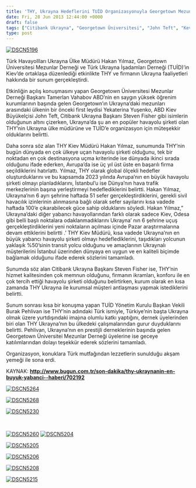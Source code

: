 ```yaml
---
title: 'THY, Ukrayna Hedeflerini TUİD Organizasyonuyla Georgetown Mezunları ile Paylaştı'
date: Fri, 28 Jun 2013 12:44:00 +0000
draft: false
tags: ["Citibank Ukrayna", "Georgetown Üniversitesi", "John Teft", "Kevin Huston", "Kiev Mangal", "Mezunlar Derneği", "Mustafa Hakan Yılmaz", "Steven Fisher", "Tamerlan Vahabov", "THY Ukrayna", "TUİD", "TUİD (Türk Ukrayna İşadamları Derneği)", "Türk Ukrayna İşadamları Derneği", "Yekaterina Yuşenko"]
type: post
---
```


[![DSCN5196](http://burakpehlivan.org/wp-content/uploads/2013/06/DSCN5196.jpg)](http://burakpehlivan.org/1522/thy-ukraynanin-en-buyuk-yabanci-havayolu-sirketi-oluyor/dscn5196/)

Türk Havayollları Ukrayna Ülke Müdürü Hakan Yılmaz, Georgetown Üniversitesi Mezunlar Derneği ve Türk Ukrayna İşadamları Derneği (TUİD)’in Kiev’de ortaklaşa düzenlediği etkinlikte THY ve firmanın Ukrayna faaliyetleri hakkında bir sunum gerçekleştirdi.

Etkinliğin açılış konuşmasını yapan Georgetown Üniversitesi Mezunlar Derneği Başkanı Tamerlan Vahabov ABD’nin en saygın yüksek öğrenim kurumlarının başında gelen Georgetown’ın Ukrayna’daki mezunları arasındaki ülkenin bir önceki first leydisi Yekaterina Yuşenko, ABD Kiev Büyükelçisi John Teft, Citibank Ukrayna Başkanı Steven Fisher gibi isimlerin olduğunun altını çizerken, Ukrayna’da şu an en popüler havayolu şirketi olan THY’nin Ukrayna ülke müdürüne ve TUİD’e organizasyon için müteşekkir olduklarını belirtti.

Daha sonra söz alan THY Kiev Müdürü Hakan Yılmaz, sunumunda THY’nin bugün dünyada en çok ülkeye uçan havayolu şirketi olduğunu, tek bir noktadan en çok destinasyona uçma kriterinde ise dünyada ikinci sırada olduğunu ifade ederken, Avrupa’da ise üç yıl üst üste en başarılı firma seçildiklerini hatırlattı. Yılmaz, THY olarak global ölçekli hedefler oluşturduklarını ve bu kapsamda 2023 yılında Avrupa’nın en büyük havayolu şirketi olmayı planladıklarını, İstanbul’u ise Dünya’nın hava trafik merkezlerinin başına yerleştirmeyi hedeflediklerini belirtti. Hakan Yılmaz, Ukrayna’nın 6 ayrı şehrine haftada 51 sefer gerçekleştirdiklerini, gerekli sivil havacılık izinlerinin alınmasına bağlı olarak sefer sayılarını kısa vadede haftada 100’e çıkarabilecek güce sahip olduklarını söyledi. Hakan Yılmaz,” Ukrayna’daki diğer yabancı havayollarından farklı olarak sadece Kiev, Odesa gibi belli başlı noktalara odaklanmadıklarını Ukrayna’ nın 6 şehrine uçuş gerçekleştirdiklerini yeni noktaların açılması içinde Pazar araştırmalarına devam ettiklerini belirtti .’ THY Kiev Müdürü, kısa vadede Ukrayna’nın en büyük yabancı havayolu şirketi olmayı hedeflediklerini, taşıdıkları yolcunun yaklaşık %50’sinin transit yolcu olduğunu ve amaçlarının Ukraynalı müşterilerini İstanbul üzerinden dünyaya en uygun ve en kaliteli biçimde bağlamak olduğunu ifade ederek sözlerini tamamladı.

Sunumda söz alan Citibank Ukrayna Başkanı Steven Fisher ise, THY’nin hizmet kalitesinden çok memnun olduğunu, firmanın ikramları, konforu ile en çok tercih ettiği havayolu şirketi olduğunu belirtirken, kurum olarak en kısa zamanda THY Ukrayna ile kurumsal müşteri antlaşması yapmak istediklerini belirtti.

Sunum sonrası kısa bir konuşma yapan TUİD Yönetim Kurulu Başkan Vekili Burak Pehlivan ise THY’nin adındaki Türk ismiyle, Türkiye’nin başta Ukrayna olmak üzere yurtdışındaki imajına olumlu katkı yaptığını, dernek üyelerinden biri olan THY Ukrayna’nın bu ülkedeki çalışmalarından gurur duyduklarını belirtti. Pehlivan, Ukrayna’nın en prestijli derneklerinin başında gelen Georgetown Üniversitei Mezunlar Derneği üyelerine ise geceye katılımlarından dolayı teşekkür ederek sözlerini tamamladı.

Organizasyon, konuklara Türk mutfağından lezzetlerin sunulduğu akşam yemeği ile sona erdi.

KAYNAK:
**http://www.bugun.com.tr/son-dakika/thy-ukraynanin-en-buyuk-yabanci--haberi/702192**

[![DSCN5264](http://burakpehlivan.org/wp-content/uploads/2013/06/DSCN5264.jpg)](http://burakpehlivan.org/1522/thy-ukraynanin-en-buyuk-yabanci-havayolu-sirketi-oluyor/dscn5264/)

[![DSCN5268](http://burakpehlivan.org/wp-content/uploads/2013/06/DSCN5268.jpg)](http://burakpehlivan.org/1522/thy-ukraynanin-en-buyuk-yabanci-havayolu-sirketi-oluyor/dscn5268/)

[![DSCN5230](http://burakpehlivan.org/wp-content/uploads/2013/06/DSCN5230.jpg)](http://burakpehlivan.org/1522/thy-ukraynanin-en-buyuk-yabanci-havayolu-sirketi-oluyor/dscn5230/)

 

[![DSCN5260](http://burakpehlivan.org/wp-content/uploads/2013/06/DSCN5260.jpg)](http://burakpehlivan.org/1522/thy-ukraynanin-en-buyuk-yabanci-havayolu-sirketi-oluyor/dscn5260/)
[![DSCN5204](http://burakpehlivan.org/wp-content/uploads/2013/06/DSCN5204.jpg)](http://burakpehlivan.org/1522/thy-ukraynanin-en-buyuk-yabanci-havayolu-sirketi-oluyor/dscn5204/)

[![DSCN5205](http://burakpehlivan.org/wp-content/uploads/2013/06/DSCN5205.jpg)](http://burakpehlivan.org/1522/thy-ukraynanin-en-buyuk-yabanci-havayolu-sirketi-oluyor/dscn5205/)

[![DSCN5206](http://burakpehlivan.org/wp-content/uploads/2013/06/DSCN5206.jpg)](http://burakpehlivan.org/1522/thy-ukraynanin-en-buyuk-yabanci-havayolu-sirketi-oluyor/dscn5206/)

[![DSCN5208](http://burakpehlivan.org/wp-content/uploads/2013/06/DSCN5208.jpg)](http://burakpehlivan.org/1522/thy-ukraynanin-en-buyuk-yabanci-havayolu-sirketi-oluyor/dscn5208/)

[![DSCN5215](http://burakpehlivan.org/wp-content/uploads/2013/06/DSCN5215.jpg)](http://burakpehlivan.org/1522/thy-ukraynanin-en-buyuk-yabanci-havayolu-sirketi-oluyor/dscn5215/)